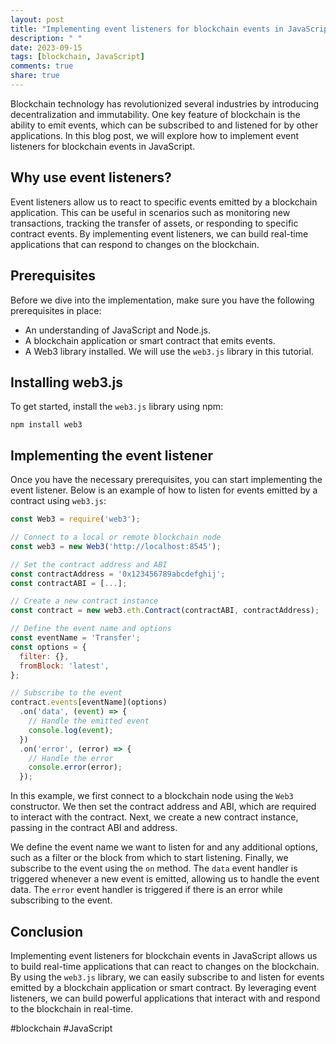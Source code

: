 ```yaml
---
layout: post
title: "Implementing event listeners for blockchain events in JavaScript"
description: " "
date: 2023-09-15
tags: [blockchain, JavaScript]
comments: true
share: true
---
```


Blockchain technology has revolutionized several industries by introducing decentralization and immutability. One key feature of blockchain is the ability to emit events, which can be subscribed to and listened for by other applications. In this blog post, we will explore how to implement event listeners for blockchain events in JavaScript.

## Why use event listeners?

Event listeners allow us to react to specific events emitted by a blockchain application. This can be useful in scenarios such as monitoring new transactions, tracking the transfer of assets, or responding to specific contract events. By implementing event listeners, we can build real-time applications that can respond to changes on the blockchain.

## Prerequisites

Before we dive into the implementation, make sure you have the following prerequisites in place:

- An understanding of JavaScript and Node.js.
- A blockchain application or smart contract that emits events.
- A Web3 library installed. We will use the `web3.js` library in this tutorial.

## Installing web3.js

To get started, install the `web3.js` library using npm:

```shell
npm install web3
```

## Implementing the event listener

Once you have the necessary prerequisites, you can start implementing the event listener. Below is an example of how to listen for events emitted by a contract using `web3.js`:

```javascript
const Web3 = require('web3');

// Connect to a local or remote blockchain node
const web3 = new Web3('http://localhost:8545');

// Set the contract address and ABI
const contractAddress = '0x123456789abcdefghij';
const contractABI = [...];

// Create a new contract instance
const contract = new web3.eth.Contract(contractABI, contractAddress);

// Define the event name and options
const eventName = 'Transfer';
const options = {
  filter: {},
  fromBlock: 'latest',
};

// Subscribe to the event
contract.events[eventName](options)
  .on('data', (event) => {
    // Handle the emitted event
    console.log(event);
  })
  .on('error', (error) => {
    // Handle the error
    console.error(error);
  });
```

In this example, we first connect to a blockchain node using the `Web3` constructor. We then set the contract address and ABI, which are required to interact with the contract. Next, we create a new contract instance, passing in the contract ABI and address.

We define the event name we want to listen for and any additional options, such as a filter or the block from which to start listening. Finally, we subscribe to the event using the `on` method. The `data` event handler is triggered whenever a new event is emitted, allowing us to handle the event data. The `error` event handler is triggered if there is an error while subscribing to the event.

## Conclusion

Implementing event listeners for blockchain events in JavaScript allows us to build real-time applications that can react to changes on the blockchain. By using the `web3.js` library, we can easily subscribe to and listen for events emitted by a blockchain application or smart contract. By leveraging event listeners, we can build powerful applications that interact with and respond to the blockchain in real-time.

#blockchain #JavaScript